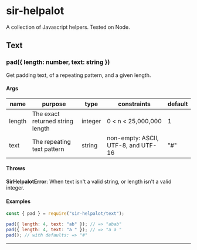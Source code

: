 # sir-helpalot

A collection of Javascript helpers. Tested on Node.

## Text

### pad({ length: number, text: string })

Get padding text, of a repeating pattern, and a given length.

#### Args

| name   | purpose                          | type    | constraints                         | default |
| ------ | -------------------------------- | ------- | ----------------------------------- | ------- |
| length | The exact returned string length | integer | 0 < n < 25,000,000                  | 1       |
| text   | The repeating text pattern       | string  | non-empty: ASCII, UTF-8, and UTF-16 | "#"     |

#### Throws

**SirHelpalotError**: When text isn't a valid string, or length isn't a valid integer.

#### Examples

```js
const { pad } = require("sir-helpalot/text");

pad({ length: 4, text: "ab" }); // => "abab"
pad({ length: 4, text: "a " }); // => "a a "
pad(); // with defaults: => "#"
```

---

